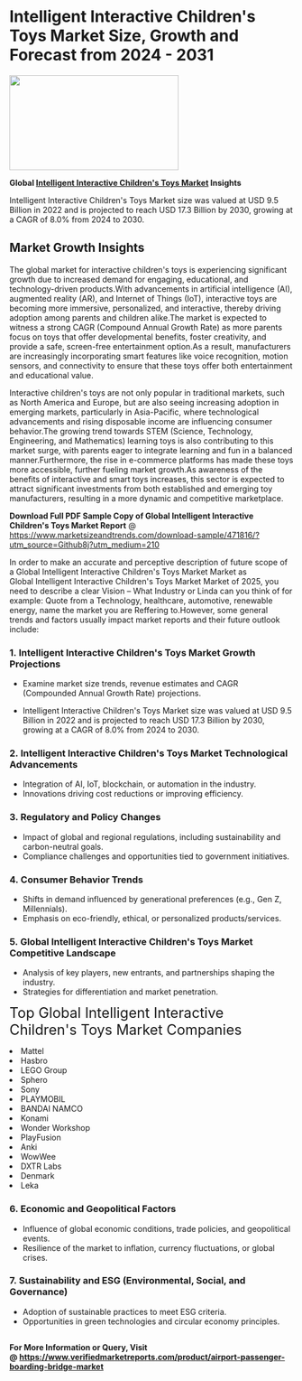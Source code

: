 <H1>Intelligent Interactive Children's Toys Market Size, Growth and Forecast from 2024 - 2031</H1><img class="aligncenter size-medium wp-image-584254" src="https://thirdeyenews.in/wp-content/uploads/2024/09/Global-Market-Research-300x168.jpeg" alt="" width="300" height="168" /><p><strong>Global&nbsp;<a href="https://www.marketsizeandtrends.com/download-sample/471816/?utm_source=Github8j?utm_medium=210">Intelligent Interactive Children's Toys Market</a> Insights</strong></p><p>Intelligent Interactive Children's Toys Market size was valued at USD 9.5 Billion in 2022 and is projected to reach USD 17.3 Billion by 2030, growing at a CAGR of 8.0% from 2024 to 2030.</p><p><h2>Market Growth Insights</h2> <p>The global market for interactive children's toys is experiencing significant growth due to increased demand for engaging, educational, and technology-driven products.With advancements in artificial intelligence (AI), augmented reality (AR), and Internet of Things (IoT), interactive toys are becoming more immersive, personalized, and interactive, thereby driving adoption among parents and children alike.The market is expected to witness a strong CAGR (Compound Annual Growth Rate) as more parents focus on toys that offer developmental benefits, foster creativity, and provide a safe, screen-free entertainment option.As a result, manufacturers are increasingly incorporating smart features like voice recognition, motion sensors, and connectivity to ensure that these toys offer both entertainment and educational value.</p> <p>Interactive children's toys are not only popular in traditional markets, such as North America and Europe, but are also seeing increasing adoption in emerging markets, particularly in Asia-Pacific, where technological advancements and rising disposable income are influencing consumer behavior.The growing trend towards STEM (Science, Technology, Engineering, and Mathematics) learning toys is also contributing to this market surge, with parents eager to integrate learning and fun in a balanced manner.Furthermore, the rise in e-commerce platforms has made these toys more accessible, further fueling market growth.As awareness of the benefits of interactive and smart toys increases, this sector is expected to attract significant investments from both established and emerging toy manufacturers, resulting in a more dynamic and competitive marketplace.</p> <p><span class=""><strong>Download Full PDF Sample Copy of Global Intelligent Interactive Children's Toys Market Report</strong> @ <a href="https://www.marketsizeandtrends.com/download-sample/471816/?utm_source=Github8j?utm_medium=210" target="_blank">https://www.marketsizeandtrends.com/download-sample/471816/?utm_source=Github8j?utm_medium=210</a></span></p><p>In order to make an accurate and perceptive description of future scope of a Global&nbsp;Intelligent Interactive Children's Toys Market Market as Global&nbsp;Intelligent Interactive Children's Toys Market Market of 2025, you need to describe a clear Vision &ndash; What Industry or Linda can you think of for example: Quote from a Technology, healthcare, automotive, renewable energy, name the market you are Reffering to.However, some general trends and factors usually impact market reports and their future outlook include:</p><h3>1.&nbsp;<strong>Intelligent Interactive Children's Toys Market Growth Projections</strong></h3><ul><li>Examine market size trends, revenue estimates and CAGR (Compounded Annual Growth Rate) projections.</li><li><p>Intelligent Interactive Children's Toys Market size was valued at USD 9.5 Billion in 2022 and is projected to reach USD 17.3 Billion by 2030, growing at a CAGR of 8.0% from 2024 to 2030.</p></li></ul><h3>2.&nbsp;<strong>Intelligent Interactive Children's Toys Market Technological Advancements</strong></h3><ul><li>Integration of AI, IoT, blockchain, or automation in the industry.</li><li>Innovations driving cost reductions or improving efficiency.</li></ul><h3>3.&nbsp;<strong>Regulatory and Policy Changes</strong></h3><ul><li>Impact of global and regional regulations, including sustainability and carbon-neutral goals.</li><li>Compliance challenges and opportunities tied to government initiatives.</li></ul><h3>4.&nbsp;<strong>Consumer Behavior Trends</strong></h3><ul><li>Shifts in demand influenced by generational preferences (e.g., Gen Z, Millennials).</li><li>Emphasis on eco-friendly, ethical, or personalized products/services.</li></ul><h3>5.&nbsp;<strong>Global Intelligent Interactive Children's Toys Market Competitive Landscape</strong></h3><ul><li>Analysis of key players, new entrants, and partnerships shaping the industry.</li><li>Strategies for differentiation and market penetration.</li></ul><p data-pm-slice="1 1 []"><span style="color: inherit; font-family: inherit; font-size: 25px;">Top Global Intelligent Interactive Children's Toys Market Companies</span></p><div class="" data-test-id=""><p><li>Mattel</li><li> Hasbro</li><li> LEGO Group</li><li> Sphero</li><li> Sony</li><li> PLAYMOBIL</li><li> BANDAI NAMCO</li><li> Konami</li><li> Wonder Workshop</li><li> PlayFusion</li><li> Anki</li><li> WowWee</li><li> DXTR Labs</li><li> Denmark</li><li> Leka</li></p></div><h3>6.&nbsp;<strong>Economic and Geopolitical Factors</strong></h3><ul><li>Influence of global economic conditions, trade policies, and geopolitical events.</li><li>Resilience of the market to inflation, currency fluctuations, or global crises.</li></ul><h3>7.&nbsp;<strong>Sustainability and ESG (Environmental, Social, and Governance)</strong></h3><ul><li>Adoption of sustainable practices to meet ESG criteria.</li><li>Opportunities in green technologies and circular economy principles.</li></ul><h2><strong style="font-size: 14px;">For More Information or Query, Visit @&nbsp;</strong><a style="background-color: #ffffff; font-size: 14px;" href="https://www.marketsizeandtrends.com/report/intelligent-interactive-children-s-toys-market/" target="_blank">https://www.verifiedmarketreports.com/product/airport-passenger-boarding-bridge-market</a></h2>